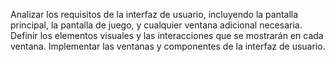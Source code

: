 Analizar los requisitos de la interfaz de usuario, incluyendo la pantalla principal, la pantalla de juego, y cualquier ventana adicional necesaria. 
Definir los elementos visuales y las interacciones que se mostrarán en cada ventana. 
Implementar las ventanas y componentes de la interfaz de usuario.
